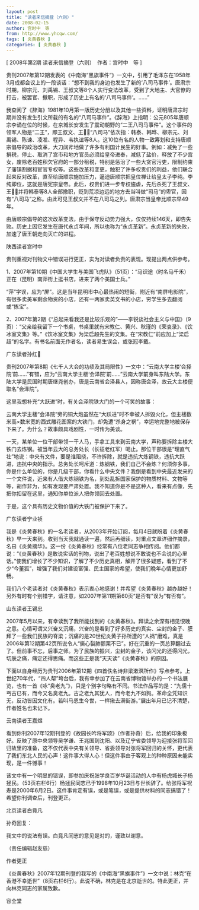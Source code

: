```yaml
---
layout: post
title: "读者来信摘登（六则）"
date: 2008-02-15
author: 宫时中　等
from: http://www.yhcqw.com/
tags: [ 炎黄春秋 ]
categories: [ 炎黄春秋 ]
---
```



[ 2008年第2期 读者来信摘登（六则）　作者：宫时中　等 ]


贵刊2007年第12期发表的《中南海“黑旗事件“》一文中，引用了毛泽东在1958年3月成都会议上的一段谈话：“想不到我的身边也发生了新的‘八司马事件’。唐肃宗时期，柳宗元、刘禹锡、王叔文等8个人实行变法改革，受到了大地主、大官僚的打击，被罢官、撤职，形成了历史上有名的‘八司马事件’。……”


我查阅了《辞海》1981年10月第一版历史分册以及其他一些资料，证明唐肃宗时期并没有发生引文所载的有名的“八司马事件”。《辞海》上指明：公元805年唐顺宗李诵在位的时候，在京城长安发生了震动朝野的“二王八司马事件”。这个事件的领军人物是“二王”，即王叔文、王，“八司马”依次指：韩泰、韩晔、柳宗元、刘禹锡、陈谏、凌准、程异、韦执谊等8人。这10位有名的人物一致筹划和支持唐顺宗倡导的政治改革，大刀阔斧地做了许多有利国计民生的好事。例如：减免了一些捐税，停止、取消了宫市和地方官员必须给皇帝进奉，减低了盐价，释放了不少宫女，废除老百姓积欠官府的一部分租税，特别是惩治了一些大贪官污吏，限制约束了藩镇割据和宦官专权等。这些改革和变更，触犯了许多权贵们的利益，他们联合起来反对改革，直至给唐顺宗施加压力，逼迫唐顺宗把皇位禅让给皇太子李纯。李纯即位，这就是唐宪宗皇帝。此后，权贵们进一步专权施虐，先后杀死了王叔文、王，并将韩泰等8人全部撤职，贬到荒凉边远的地方去当叫做“司马”的卑官，因有“八司马”之称。由此可见王叔文并不在八司马之列。唐肃宗当皇帝比顺宗早49年。


由唐顺宗倡导的这次改革变法，由于保守反动势力强大，仅仅持续146天，即告失败。历史上因它发生在唐代永贞年间，所以也称为“永贞革新”。永贞革新的失败，加速了唐王朝走向灭亡的进程。

陕西读者宫时中

贵刊重视对刊物文中错误进行更正，实为对读者负责的表现。现提出两点供参考。

1、2007年第10期《中国大学生与美国飞虎队》（51页）：“马识途（时名马千禾）正在（昆明）南萍街上逛书店，进来了两个美国士兵。”


“萍”字误，应为“屏”。这是当年昆明市中心最热闹的短街，附近有“南屏电影院”，有很多卖美军剩余物资的小店，还有一两家卖英文书的小店，穷学生多去翻阅或“拣宝”。


2、2007年第2期《“总起来看我还是比较乐观的”——李锐谈社会主义与中国》（9页）：“父亲给我留下一个书桌，书桌里就有宋教仁、黄兴、秋瑾的《荣哀录》、《饮冰室文集》等。”《饮冰室文集》为梁启超先生的文集。在“宋教仁”前应加上“梁启超”的名字。有书名前面无作者名，读者易生误会，或张冠李戴。

广东读者孙红


贵刊2007年第8期《七千人大会的功绩及其局限性》一文中：“云南大学主楼‘会择院’前……”有错，应为“云南大学主楼‘会泽院’前……”云南大学前身叫东陆大学。东陆大学是民国时期唐继尧创办，唐是云南省会泽县人，因称唐会泽，故云大主楼便取名“会泽院”。

这里我想补充“大跃进”时，有关会泽院铁大门的一个可笑的故事：


云南大学主楼“会泽院”旁的铜大炮虽然在“大跃进”时不幸被人拆毁火化，但主楼数米高×数米宽的西式雕花图案的大铁门，却免遭“杀身之祸”，幸运地完整地被保存下来了。为什么？故事颇具戏剧性，一时传为美谈。


一天，某单位一位干部带领一干人马，手拿工具来到云南大学，声称要拆除主楼大铁门去炼钢。被当年云大的总务处长（长征老红军）喝止。那位干部很是“理直气壮”地说：中央有文件，要是谁阻挠，不许拆除，就是违抗大炼钢铁，违抗大跃进，违抗中央的指示。总务处长呵斥道：炼钢铁，我们自己不会炼？何须你多事，你是什么单位的，你是几级干部，你看什么中央文件？我倒是看到中央最近发来的一个文件说，近来有人借大炼钢铁为名，到处乱拆国家保护的物质材料、文物等等，胡作非为，如有发现要严肃处置。我不知道你是不是这种人，看来有点像，先把你扣留在这里，通知你单位派人把你领回去处置。

于是，这个具有历史文物价值的大铁门被保护下来了。

广东读者宁业祯


我是《炎黄春秋》的一名老读者，从2003年开始订阅，每月4日就盼着《炎黄春秋》早一天来到。收到当天我就通读一遍，然后再细读，对重点文章详细作摘录，名曰《炎黄摘华》。这一份《炎黄春秋》经常有八位老同志争相传阅。他们都说：“《炎黄春秋》是敢说实话的刊物，说出了老百姓想说不敢说也不会说的心里话。”使我们增长了不少知识，了解了不少历史真相，解开了很多疑惑，看到了不少“今董狐”，增强了我们对建设富强、民主国家的希望，使我们晚年心情更加舒畅。

我们八个老读者对《炎黄春秋》表示衷心地感谢！并希望《炎黄春秋》越办越好！另外有时有个别错字，请注意，如2007年第11期第60页“是否有”误为“有否有”。

山东读者王锡忠


2007年5月以来，有幸读到了我所能找到的《炎黄春秋》。拜读之余深有相见恨晚之意。心情可谓又兴奋又沉痛，兴奋的是看到了好多历史的真实、尘封的金子、膜拜了一些我们民族的脊梁；沉痛的是20世纪炎黄子孙所遭的“人祸”磨难，真是2006年第12期第42页所说令人“撕心裂肺颤栗不已”。好在沉重的一页总算翻过去了。但前事不忘，后事之师。为了民族的振兴，尘封的金子，该闪光的还得闪光，切肤之痛，痛定还得思痛。而这些正是我“天天读”《炎黄春秋》的原因。


下面以自身经历为贵刊2006年第12期《四首佚名诗非梁漱溟所作》写点参考。上世纪70年代，“四人帮”垮台后，我有幸参加了在云南省博物馆举办的一个书法展览，也有一首《咏“臭老九”》，只是个别字句略有不同。书法作品写的是：“九儒十丐古已有，而今又名臭老九。古之老九其犹人，而今老九不如狗。革命全凭知识无，反动皆因文化有。若叫马恩生今世，一样揪去满街游。”展出年月已记不清楚，作者姓名也未记下。

云南读者王嘉煜


看到你刊2007年12期刊登的《故园长吟将军颂》（作者孙奇）后，给我的印象极好。反映了原中央领导吴学谦、王兆国到沈阳、以及辽宁省委领导为迎接张将军回归故里的准备，这不仅代表中央有关领导、省委领导对张将军回归的关怀，更代表了我们东北人民的心声！这件事大得人心！但这件事由于客观上的种种原因未能实现，是一件憾事！


该文中有一个明显的错误，即参加庆祝张学良百岁华诞活动的人中有杨虎城长子杨拯民。（53页右栏6行）杨拯民同志已于1998年10月23日与世长辞了。给张将军祝寿是2000年6月2日。这件事肯定有误，或是笔误，或是提供材料的同志搞错了！希望你刊调查后，刊登更正。

北京读者白竟凡

孙奇回复：

我文中的说法有误。白竟凡同志的意见是对的，谨致以谢意。

（责任编辑赵友慈）

作者更正


《炎黄春秋》2007年12期刊登的我写的《中南海“黑旗事件”》一文中说：林克“在香港不幸逝世”（8页右栏6行）。此说不确，林克是在北京逝世的。特此更正，并向林克同志的家属致歉。

容全堂


